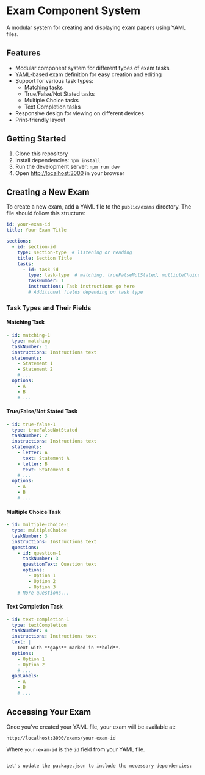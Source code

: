 # Exam Component System

A modular system for creating and displaying exam papers using YAML files.

## Features

- Modular component system for different types of exam tasks
- YAML-based exam definition for easy creation and editing
- Support for various task types:
  - Matching tasks
  - True/False/Not Stated tasks
  - Multiple Choice tasks
  - Text Completion tasks
- Responsive design for viewing on different devices
- Print-friendly layout

## Getting Started

1. Clone this repository
2. Install dependencies: `npm install`
3. Run the development server: `npm run dev`
4. Open [http://localhost:3000](http://localhost:3000) in your browser

## Creating a New Exam

To create a new exam, add a YAML file to the `public/exams` directory. The file should follow this structure:

```yaml
id: your-exam-id
title: Your Exam Title

sections:
  - id: section-id
    type: section-type  # listening or reading
    title: Section Title
    tasks:
      - id: task-id
        type: task-type  # matching, trueFalseNotStated, multipleChoice, or textCompletion
        taskNumber: 1
        instructions: Task instructions go here
        # Additional fields depending on task type
```

### Task Types and Their Fields

#### Matching Task

```yaml
- id: matching-1
  type: matching
  taskNumber: 1
  instructions: Instructions text
  statements:
    - Statement 1
    - Statement 2
    # ...
  options:
    - A
    - B
    # ...
```

#### True/False/Not Stated Task

```yaml
- id: true-false-1
  type: trueFalseNotStated
  taskNumber: 2
  instructions: Instructions text
  statements:
    - letter: A
      text: Statement A
    - letter: B
      text: Statement B
    # ...
  options:
    - A
    - B
    # ...
```

#### Multiple Choice Task

```yaml
- id: multiple-choice-1
  type: multipleChoice
  taskNumber: 3
  instructions: Instructions text
  questions:
    - id: question-1
      taskNumber: 3
      questionText: Question text
      options:
        - Option 1
        - Option 2
        - Option 3
    # More questions...
```

#### Text Completion Task

```yaml
- id: text-completion-1
  type: textCompletion
  taskNumber: 4
  instructions: Instructions text
  text: |
    Text with **gaps** marked in **bold**.
  options:
    - Option 1
    - Option 2
    # ...
  gapLabels:
    - A
    - B
    # ...
```

## Accessing Your Exam

Once you've created your YAML file, your exam will be available at:

```
http://localhost:3000/exams/your-exam-id
```

Where `your-exam-id` is the `id` field from your YAML file.
```

Let's update the package.json to include the necessary dependencies:
